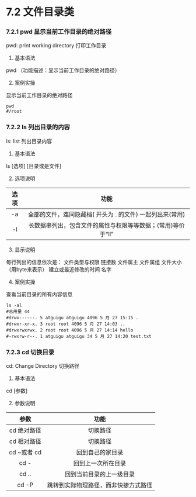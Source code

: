 # 7.2 文件目录类

### 7.2.1 pwd 显示当前工作目录的绝对路径

pwd: print working directory 打印工作目录

1. 基本语法

pwd （功能描述：显示当前工作目录的绝对路径）

2. 案例实操

显示当前工作目录的绝对路径

```shell
pwd
#/root
```

### 7.2.2 ls 列出目录的内容

ls: list 列出目录内容

1. 基本语法

ls [选项] [目录或是文件]

2. 选项说明

|  选项   |                 功能                  |
|:-----:|:-----------------------------------:|
|  -a   |  全部的文件，连同隐藏档( 开头为 . 的文件) 一起列出来(常用)  |
|  -l   |  长数据串列出，包含文件的属性与权限等等数据；(常用)等价于“ll”  |

3. 显示说明

每行列出的信息依次是： 文件类型与权限 链接数 文件属主 文件属组 文件大小（用byte来表示） 建立或最近修改的时间 名字

4. 案例实操

查看当前目录的所有内容信息

```shell
ls -al
#总用量 44
#drwx------. 5 atguigu atguigu 4096 5 月 27 15:15 .
#drwxr-xr-x. 3 root root 4096 5 月 27 14:03 ..
#drwxrwxrwx. 2 root root 4096 5 月 27 14:14 hello
#-rwxrw-r--. 1 atguigu atguigu 34 5 月 27 14:20 test.txt
```

### 7.2.3 cd 切换目录

cd: Change Directory 切换路径

1. 基本语法

cd [参数]

2. 参数说明

|    参数     |         功能         |
|:---------:|:------------------:|
|  cd 绝对路径  |        切换路径        |
|  cd 相对路径  |        切换路径        |
| cd ~或者 cd |      回到自己的家目录      |
|   cd -    |     回到上一次所在目录      |
|   cd ..   |    回到当前目录的上一级目录    |
|   cd -P   | 跳转到实际物理路径，而非快捷方式路径 |




















